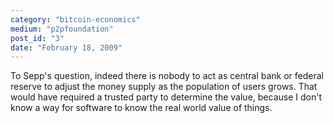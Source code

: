 ```yaml
---
category: "bitcoin-economics"
medium: "p2pfoundation"
post_id: "3"
date: "February 18, 2009"
---
```

To Sepp's question, indeed there is nobody to act as central bank or federal reserve to adjust the money supply as the population of users grows. That would have required a trusted party to determine the value, because I don't know a way for software to know the real world value of things.